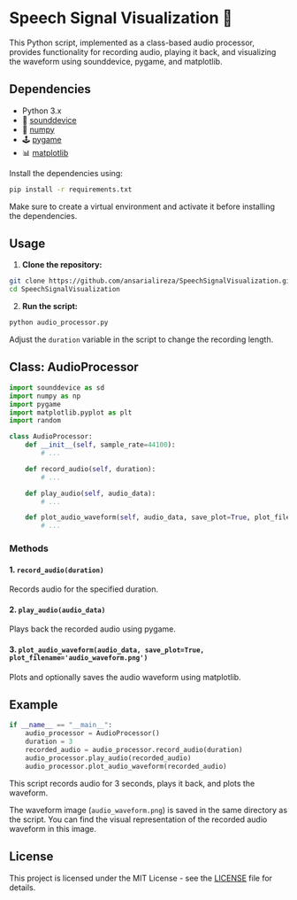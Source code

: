 # Speech Signal Visualization 🎵

This Python script, implemented as a class-based audio processor, provides functionality for recording audio, playing it back, and visualizing the waveform using sounddevice, pygame, and matplotlib.

## Dependencies

- Python 3.x
- 🎵 [sounddevice](https://python-sounddevice.readthedocs.io/)
- 🧮 [numpy](https://numpy.org/)
- 🕹️ [pygame](https://www.pygame.org/)
- 📊 [matplotlib](https://matplotlib.org/)

Install the dependencies using:

```bash
pip install -r requirements.txt
```

Make sure to create a virtual environment and activate it before installing the dependencies.

## Usage

1. **Clone the repository:**

```bash
git clone https://github.com/ansarialireza/SpeechSignalVisualization.git
cd SpeechSignalVisualization
```

2. **Run the script:**

```bash
python audio_processor.py
```

Adjust the `duration` variable in the script to change the recording length.

## Class: AudioProcessor

```python
import sounddevice as sd
import numpy as np
import pygame
import matplotlib.pyplot as plt
import random

class AudioProcessor:
    def __init__(self, sample_rate=44100):
        # ...

    def record_audio(self, duration):
        # ...

    def play_audio(self, audio_data):
        # ...

    def plot_audio_waveform(self, audio_data, save_plot=True, plot_filename='audio_waveform.png'):
        # ...
```

### Methods

#### 1. `record_audio(duration)`

Records audio for the specified duration.

#### 2. `play_audio(audio_data)`

Plays back the recorded audio using pygame.

#### 3. `plot_audio_waveform(audio_data, save_plot=True, plot_filename='audio_waveform.png')`

Plots and optionally saves the audio waveform using matplotlib.

## Example

```python
if __name__ == "__main__":
    audio_processor = AudioProcessor()
    duration = 3
    recorded_audio = audio_processor.record_audio(duration)
    audio_processor.play_audio(recorded_audio)
    audio_processor.plot_audio_waveform(recorded_audio)
```

This script records audio for 3 seconds, plays it back, and plots the waveform.

The waveform image (`audio_waveform.png`) is saved in the same directory as the script. You can find the visual representation of the recorded audio waveform in this image.

## License

This project is licensed under the MIT License - see the [LICENSE](LICENSE) file for details.